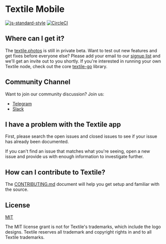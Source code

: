 #  Textile Mobile

[![js-standard-style](https://img.shields.io/badge/code%20style-standard-brightgreen.svg?style=flat)](http://standardjs.com/)
[![CircleCI](https://circleci.com/gh/textileio/textile-mobile.svg?style=svg)](https://circleci.com/gh/textileio/textile-mobile)

## Where can I get it?

The [textile.photos](https://www.textile.photos/) is still in private beta. Want to test out new features and get fixes before everyone else? Please add your email to our [signup list](https://textile.photos/join) and we'll get an invite out to you shortly. If you're interested in running your own Textile node, check out the core [textile-go](https://github.com/textileio/textile-go) library.

## Community Channel

Want to join our community discussion? Join us: 

* [Telegram](https://t.me/joinchat/AAAAAEfVwD37Wh0OpnlXKA)
* [Slack](https://slack.textile.io/) 

## I have a problem with the Textile app

First, please search the open issues and closed issues to see if your issue has already been documented.

If you can't find an issue that matches what you're seeing, open a new issue and provide us with enough information to investigate further.

## How can I contribute to Textile?

The [CONTRIBUTING.md](CONTRIBUTING.md) document will help you get setup and familiar with the source.

## License
   
[MIT](LICENSE.md)
   
The MIT license grant is not for Textile's trademarks, which include the logo designs. Textile reserves all trademark and copyright rights in and to all Textile trademarks.
   



